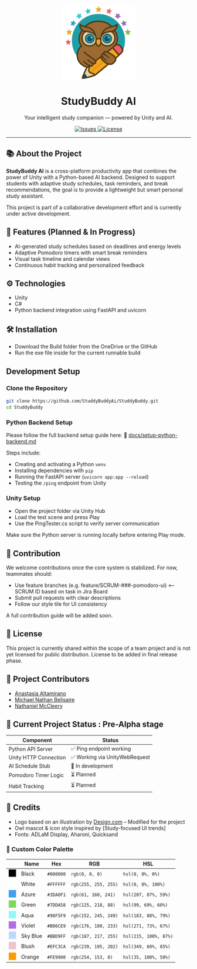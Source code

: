 <p align="center">
  <img src="docs/studybuddy_logo.png" alt="StudyBuddy Logo" width="200" />
</p>

<h1 align="center">StudyBuddy AI</h1>

<p align="center">
  Your intelligent study companion — powered by Unity and AI.
</p>

<p align="center">
  <a href="https://github.com/StuddyBuddyAi/StuddyBuddy/issues">
    <img alt="Issues" src="https://img.shields.io/github/issues/StuddyBuddyAi/StuddyBuddy?style=flat-square&logo=github">
  </a>
  <a href="https://github.com/StuddyBuddyAi/StuddyBuddy/blob/main/LICENSE">
    <img alt="License" src="https://img.shields.io/badge/license-pending-lightgrey?style=flat-square">
  </a>
</p>

---

## 📚 About the Project

**StudyBuddy AI** is a cross-platform productivity app that combines the power of Unity with a Python-based AI backend. Designed to support students with adaptive study schedules, task reminders, and break recommendations, the goal is to provide a lightweight but smart personal study assistant.

This project is part of a collaborative development effort and is currently under active development.

## 🚀 Features (Planned & In Progress)

- AI-generated study schedules based on deadlines and energy levels
- Adaptive Pomodoro timers with smart break reminders
- Visual task timeline and calendar views
- Continuous habit tracking and personalized feedback

## ⚙ Technologies
- Unity
- C# 
- Python backend integration using FastAPI and uvicorn

## 🛠️ Installation

- Download the Build folder from the OneDrive or the GitHub
- Run the exe file inside for the current runnable build

## Development Setup

### Clone the Repository

```bash
git clone https://github.com/StuddyBuddyAi/StuddyBuddy.git
cd StuddyBuddy
```

### Python Backend Setup

Please follow the full backend setup guide here:
📄 [docs/setup-python-backend.md](docs/setup-python-backend.md)

Steps include:
- Creating and activating a Python ```venv```
- Installing dependencies with ```pip```
- Running the FastAPI server (```uvicorn app:app --reload```)
- Testing the ```/ping``` endpoint from Unity

### Unity Setup

- Open the project folder via Unity Hub
- Load the test scene and press Play
- Use the PingTester.cs script to verify server communication

Make sure the Python server is running locally before entering Play mode.

## 🤝 Contribution

We welcome contributions once the core system is stabilized. For now, teammates should:

- Use feature branches (e.g. feature/SCRUM-###-pomodoro-ui) <-- SCRUM ID based on task in Jira Board
- Submit pull requests with clear descriptions
- Follow our style tile for UI consistency

A full contribution guide will be added soon.

## 📄 License

This project is currently shared within the scope of a team project and is not yet licensed for public distribution. License to be added in final release phase.

## 👥 Project Contributors 

- [Anastasia Altamirano](https://github.com/anapaltami)
- [Michael Nathan Belisaire](https://github.com/SoldierTaker)
- [Nathaniel McCleery](https://github.com/nate254347)

## 🧪 Current Project Status : Pre-Alpha stage

| Component             | Status                        |
| --------------------- | ----------------------------- |
| Python API Server     | ✅ Ping endpoint working       |
| Unity HTTP Connection | ✅ Working via UnityWebRequest |
| AI Schedule Stub      | 🔧 In development             |
| Pomodoro Timer Logic  | ⏳ Planned                    |
| Habit Tracking        | ⏳ Planned                     |

## 🙌 Credits

- Logo based on an illustration by [Design.com](https://www.design.com) – Modified for the project
- Owl mascot & icon style inspired by [Study-focused UI trends]
- Fonts: ADLaM Display, Aharoni, Quicksand

### 🎨 Custom Color Palette
|  | Name | Hex | RGB | HSL |
| --- | --- | --- | --- | --- |
| ![](docs/000000.png) | Black | `#000000` | `rgb(0, 0, 0)` | `hsl(0, 0%, 0%)` |
| ![](docs/FFFFFF.png) | White | `#FFFFFF` | `rgb(255, 255, 255)` | `hsl(0, 0%, 100%)` |
| ![](docs/3DA0F1.png) | Azure | `#3DA0F1` | `rgb(61, 160, 241)` | `hsl(207, 87%, 59%)` |
| ![](docs/7DDA58.png) | Green | `#7DDA58` | `rgb(125, 218, 88)` | `hsl(99, 69%, 60%)` |
| ![](docs/98F5F9.png) | Aqua | `#98F5F9` | `rgb(152, 245, 249)` | `hsl(183, 88%, 79%)` |
| ![](docs/B06CE9.png) | Violet | `#B06CE9` | `rgb(176, 108, 233)` | `hsl(271, 73%, 67%)` |
| ![](docs/BBD9FF.png) | Sky Blue | `#BBD9FF` | `rgb(187, 217, 255)` | `hsl(215, 100%, 87%)` |
| ![](docs/EFC3CA.png) | Blush | `#EFC3CA` | `rgb(239, 195, 202)` | `hsl(349, 60%, 85%)` |
| ![](docs/FE9900.png) | Orange | `#FE9900` | `rgb(254, 153, 0)` | `hsl(35, 100%, 50%)` |

